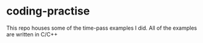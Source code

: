 # coding-practise
This repo houses some of the time-pass examples I did. All of the examples are written in C/C++
